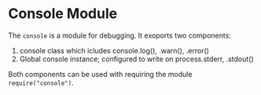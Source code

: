 # Console Module

The `console` is a module for debugging. It exoports two components:
1. console class which icludes console.log(), .warn(), .error()
2. Global console instance; configured to write on process.stderr, .stdout()

Both components can be used with requiring the module `require("console")`. 
